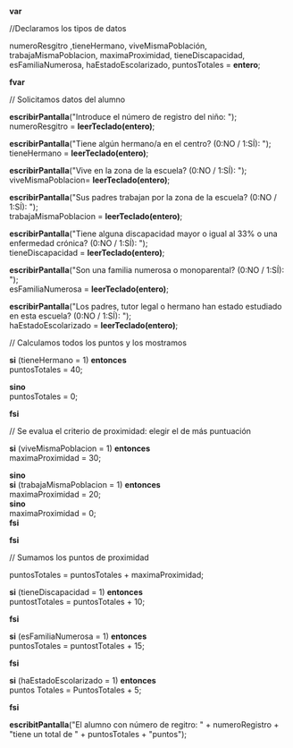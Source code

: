 **var**

 //Declaramos los tipos de datos

numeroResgitro ,tieneHermano, viveMismaPoblación, trabajaMismaPoblacion, maximaProximidad, tieneDiscapacidad, esFamiliaNumerosa, haEstadoEscolarizado, puntosTotales = **entero**;

**fvar**

// Solicitamos datos del alumno

**escribirPantalla**("Introduce el número de registro del niño: ");<br>
numeroResgitro = **leerTeclado(entero)**;

**escribirPantalla**("Tiene algún hermano/a en el centro? (0:NO / 1:SÍ): ");<br>
tieneHermano = **leerTeclado(entero)**;

**escribirPantalla**("Vive en la zona de la escuela? (0:NO / 1:SÍ): ");<br>
viveMismaPoblacion= **leerTeclado(entero)**;

**escribirPantalla**("Sus padres trabajan por la zona de la escuela? (0:NO / 1:SÍ): ");<br>
trabajaMismaPoblacion = **leerTeclado(entero)**;

**escribirPantalla**("Tiene alguna discapacidad mayor o igual al 33% o una enfermedad crónica? (0:NO / 1:SÍ): ");<br>
tieneDiscapacidad = **leerTeclado(entero)**;

**escribirPantalla**("Son una familia numerosa o monoparental? (0:NO / 1:SÍ): ");<br>
esFamiliaNumerosa = **leerTeclado(entero)**;

**escribirPantalla**("Los padres, tutor legal o hermano han estado estudiado en esta escuela? (0:NO / 1:SÍ): ");<br>
haEstadoEscolarizado = **leerTeclado(entero)**;

// Calculamos todos los puntos y los mostramos

**si** (tieneHermano = 1) **entonces**<br>
    puntosTotales = 40;

**sino**<br>
    puntosTotales = 0;

**fsi**

// Se evalua el criterio de proximidad: elegir el de más puntuación

**si** (viveMismaPoblacion = 1) **entonces**<br>
    maximaProximidad = 30;

**sino**<br>
    **si** (trabajaMismaPoblacion = 1) **entonces**<br>
        maximaProximidad = 20;<br>
    **sino**<br>
        maximaProximidad = 0;<br>
    **fsi**

**fsi**

// Sumamos los puntos de proximidad

puntosTotales = puntosTotales + maximaProximidad;

**si** (tieneDiscapacidad = 1) **entonces**<br>
    puntostTotales = puntosTotales + 10;

**fsi**

**si** (esFamiliaNumerosa = 1) **entonces**<br>
    puntosTotales = puntostTotales + 15;

**fsi**

**si** (haEstadoEscolarizado = 1) **entonces**<br>
    puntos Totales = PuntosTotales + 5;

**fsi**

**escribitPantalla**("El alumno con número de regitro: " + numeroRegistro + "tiene un total de " + puntosTotales + "puntos");